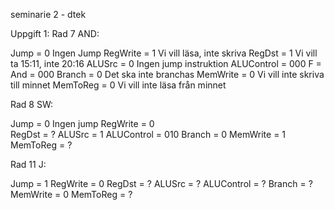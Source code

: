 seminarie 2 - dtek

Uppgift 1:
Rad 7 AND:

Jump        = 0         Ingen Jump
RegWrite    = 1         Vi vill läsa, inte skriva
RegDst      = 1         Vi vill ta 15:11, inte 20:16
ALUSrc      = 0         Ingen jump instruktion
ALUControl  = 000       F = And = 000
Branch      = 0         Det ska inte branchas
MemWrite    = 0         Vi vill inte skriva till minnet
MemToReg    = 0         Vi vill inte läsa från minnet

Rad 8 SW:

Jump        = 0         Ingen jump
RegWrite    = 0         
RegDst      = ?
ALUSrc      = 1
ALUControl  = 010
Branch      = 0
MemWrite    = 1
MemToReg    = ?

Rad 11 J:

Jump        = 1
RegWrite    = 0
RegDst      = ?
ALUSrc      = ?
ALUControl  = ?
Branch      = ?
MemWrite    = 0
MemToReg    = ?